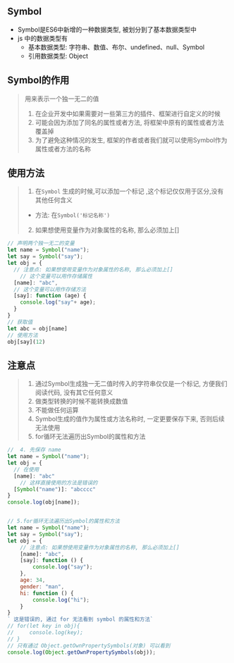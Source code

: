 ## Symbol

- Symbol是ES6中新增的一种数据类型, 被划分到了基本数据类型中
- js 中的数据类型有
  - 基本数据类型: 字符串、数值、布尔、undefined、null、Symbol
  - 引用数据类型: Object

## Symbol的作用

> 用来表示一个独一无二的值
>
> 1. 在企业开发中如果需要对一些第三方的插件、框架进行自定义的时候
> 2. 可能会因为添加了同名的属性或者方法, 将框架中原有的属性或者方法覆盖掉
> 3. 为了避免这种情况的发生, 框架的作者或者我们就可以使用Symbol作为属性或者方法的名称

## 使用方法

> 1. 在`Symbol` 生成的时候,可以添加一个标记 ,这个标记仅仅用于区分,没有其他任何含义
>
> - 方法: 在`Symbol('标记名称')`
>
> 2. 如果想使用变量作为对象属性的名称, 那么必须加上[]

~~~js
// 声明两个独一无二的变量
let name = Symbol("name");
let say = Symbol("say");
let obj = {
  // 注意点: 如果想使用变量作为对象属性的名称, 那么必须加上[]
	// 这个变量可以用作存储属性
  [name]: "abc",
  // 这个变量可以用作存储方法
  [say]: function (age) {
    console.log("say"+ age);
  }
}
// 获取值
let abc = obj[name]
// 使用方法
obj[say](12)
~~~



## 注意点

> 1. 通过Symbol生成独一无二值时传入的字符串仅仅是一个标记, 方便我们阅读代码, 没有其它任何意义
> 2. 做类型转换的时候不能转换成数值
> 3. 不能做任何运算
> 4. Symbol生成的值作为属性或方法名称时, 一定更要保存下来, 否则后续无法使用
> 5. for循环无法遍历出Symbol的属性和方法

~~~js
//  4. 先保存 name
let name = Symbol("name");
let obj = {
  // 在使用  
  [name]: "abc"
	// 这样直接使用的方法是错误的
  [Symbol("name")]: "abcccc"
}
console.log(obj[name]);


// 5.for循环无法遍历出Symbol的属性和方法
let name = Symbol("name");
let say = Symbol("say");
let obj = {
    // 注意点: 如果想使用变量作为对象属性的名称, 那么必须加上[]
    [name]: "abc",
    [say]: function () {
        console.log("say");
    },
    age: 34,
    gender: "man",
    hi: function () {
        console.log("hi");
    }
}
` 这是错误的, 通过 for 无法看到 symbol 的属性和方法`
// for(let key in obj){
//     console.log(key);
// }
// 只有通过 Object.getOwnPropertySymbols(对象) 可以看到
console.log(Object.getOwnPropertySymbols(obj));



~~~

